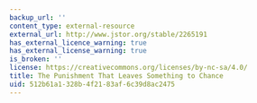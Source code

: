 ```yaml
---
backup_url: ''
content_type: external-resource
external_url: http://www.jstor.org/stable/2265191
has_external_licence_warning: true
has_external_license_warning: true
is_broken: ''
license: https://creativecommons.org/licenses/by-nc-sa/4.0/
title: The Punishment That Leaves Something to Chance
uid: 512b61a1-328b-4f21-83af-6c39d8ac2475
---
```

